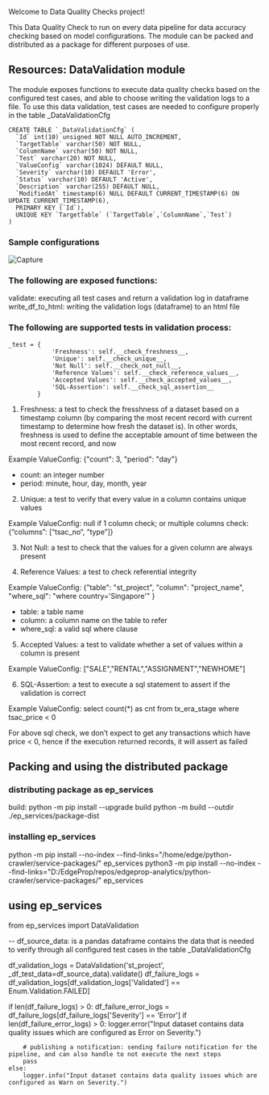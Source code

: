 Welcome to Data Quality Checks project!

This Data Quality Check to run on every data pipeline for data accuracy checking based on model configurations. The module can be packed and distributed as a package for different purposes of use.

## Resources: DataValidation module
The module exposes functions to execute data quality checks based on the configured test cases, and able to choose writing the validation
logs to a file. To use this data validation, test cases are needed to configure properly in the table _DataValidationCfg

```
CREATE TABLE `_DataValidationCfg` (
  `Id` int(10) unsigned NOT NULL AUTO_INCREMENT,
  `TargetTable` varchar(50) NOT NULL,
  `ColumnName` varchar(50) NOT NULL,
  `Test` varchar(20) NOT NULL,
  `ValueConfig` varchar(1024) DEFAULT NULL,
  `Severity` varchar(10) DEFAULT 'Error',
  `Status` varchar(10) DEFAULT 'Active',
  `Description` varchar(255) DEFAULT NULL,
  `ModifiedAt` timestamp(6) NULL DEFAULT CURRENT_TIMESTAMP(6) ON UPDATE CURRENT_TIMESTAMP(6),
  PRIMARY KEY (`Id`),
  UNIQUE KEY `TargetTable` (`TargetTable`,`ColumnName`,`Test`)
)
```

### Sample configurations
![Capture](https://github.com/quoc-n/Data-Quality-Check/assets/30258226/e8c6ad20-ac15-4460-95c9-58b90565af27)

### The following are exposed functions:
validate: executing all test cases and return a validation log in dataframe
write_df_to_html: writing the validation logs (dataframe) to an html file

### The following are supported tests in validation process:
```
_test = {
            'Freshness': self.__check_freshness__,
            'Unique': self.__check_unique__,
            'Not Null': self.__check_not_null__,
            'Reference Values': self.__check_reference_values__,
            'Accepted Values': self.__check_accepted_values__,
            'SQL-Assertion': self.__check_sql_assertion__
        }
```
1. Freshness: a test to check the fresshness of a dataset based on a timestamp column (by comparing the most recent record with current timestamp to determine how fresh the dataset is). In other words, freshness is used to define the acceptable amount of time between the most recent record, and now

Example ValueConfig: {"count": 3, "period": "day"}
- count: an integer number
- period: minute, hour, day, month, year

2. Unique: a test to verify that every value in a column contains unique values

Example ValueConfig: null if 1 column check; or multiple columns check: {“columns”: [“tsac_no“, “type”]}

3. Not Null: a test to check that the values for a given column are always present

4. Reference Values: a test to check referential integrity

Example ValueConfig: {"table": "st_project", "column": "project_name",  "where_sql": "where country='Singapore'" }
- table: a table name
- column: a column name on the table to refer
- where_sql: a valid sql where clause

5. Accepted Values: a test to validate whether a set of values within a column is present

Example ValueConfig: ["SALE","RENTAL","ASSIGNMENT","NEWHOME"]

6. SQL-Assertion: a test to execute a sql statement to assert if the validation is correct

Example ValueConfig: select count(*) as cnt from tx_era_stage where tsac_price < 0

For above sql check, we don’t expect to get any transactions which have price < 0, hence if the execution returned records, it will assert as failed


## Packing and using the distributed package 
### distributing package as ep_services
build:
python -m pip install --upgrade build
python -m build --outdir ./ep_services/package-dist

### installing ep_services
python -m pip install --no-index --find-links="/home/edge/python-crawler/service-packages/" ep_services
python3 -m pip install --no-index --find-links="D:/EdgeProp/repos/edgeprop-analytics/python-crawler/service-packages/" ep_services

## using ep_services
from ep_services import DataValidation

-- df_source_data: is a pandas dataframe contains the data that is needed to verify through all configured test cases in the table _DataValidationCfg

df_validation_logs = DataValidation('st_project', _df_test_data=df_source_data).validate()
df_failure_logs = df_validation_logs[df_validation_logs['Validated'] == Enum.Validation.FAILED]

if len(df_failure_logs) > 0:
    df_failure_error_logs = df_failure_logs[df_failure_logs['Severity'] == 'Error']
    if len(df_failure_error_logs) > 0:
        logger.error("Input dataset contains data quality issues which are configured as Error on Severity.")

        # publishing a notification: sending failure notification for the pipeline, and can also handle to not execute the next steps
        pass
    else:
        logger.info("Input dataset contains data quality issues which are configured as Warn on Severity.")

